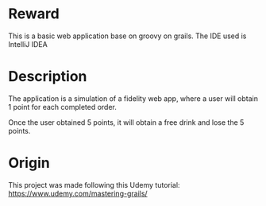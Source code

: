 # Reward
This is a basic web application base on groovy on grails.
The IDE used is IntelliJ IDEA

# Description
The application is a simulation of a fidelity web app, where a user will obtain 1 point for each completed order.

Once the user obtained 5 points, it will obtain a free drink and lose the 5 points.

# Origin
This project was made following this Udemy tutorial:
https://www.udemy.com/mastering-grails/